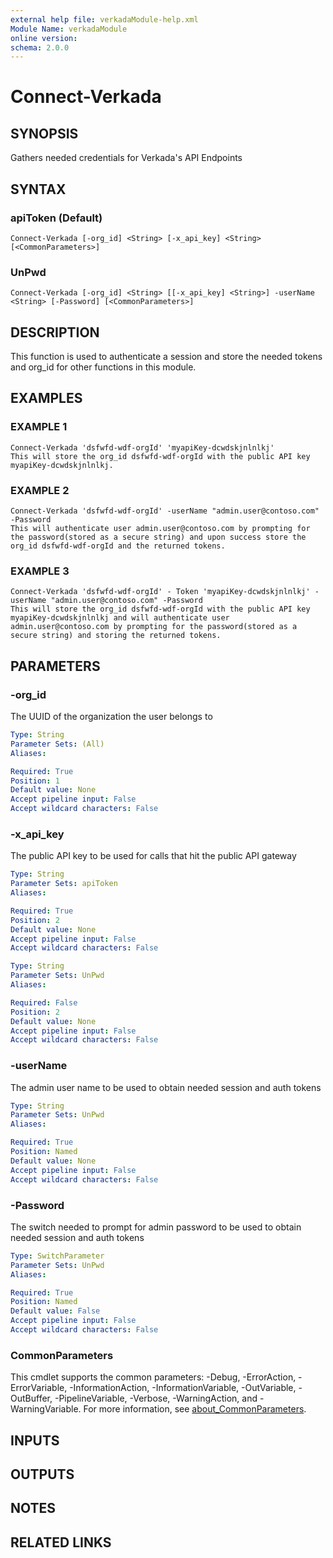 ```yaml
---
external help file: verkadaModule-help.xml
Module Name: verkadaModule
online version:
schema: 2.0.0
---
```


# Connect-Verkada

## SYNOPSIS
Gathers needed credentials for Verkada's API Endpoints

## SYNTAX

### apiToken (Default)
```
Connect-Verkada [-org_id] <String> [-x_api_key] <String> [<CommonParameters>]
```

### UnPwd
```
Connect-Verkada [-org_id] <String> [[-x_api_key] <String>] -userName <String> [-Password] [<CommonParameters>]
```

## DESCRIPTION
This function is used to authenticate a session and store the needed tokens and org_id for other functions in this module.

## EXAMPLES

### EXAMPLE 1
```
Connect-Verkada 'dsfwfd-wdf-orgId' 'myapiKey-dcwdskjnlnlkj'
This will store the org_id dsfwfd-wdf-orgId with the public API key myapiKey-dcwdskjnlnlkj.
```

### EXAMPLE 2
```
Connect-Verkada 'dsfwfd-wdf-orgId' -userName "admin.user@contoso.com" -Password
This will authenticate user admin.user@contoso.com by prompting for the password(stored as a secure string) and upon success store the org_id dsfwfd-wdf-orgId and the returned tokens.
```

### EXAMPLE 3
```
Connect-Verkada 'dsfwfd-wdf-orgId' - Token 'myapiKey-dcwdskjnlnlkj' -userName "admin.user@contoso.com" -Password
This will store the org_id dsfwfd-wdf-orgId with the public API key myapiKey-dcwdskjnlnlkj and will authenticate user admin.user@contoso.com by prompting for the password(stored as a secure string) and storing the returned tokens.
```

## PARAMETERS

### -org_id
The UUID of the organization the user belongs to

```yaml
Type: String
Parameter Sets: (All)
Aliases:

Required: True
Position: 1
Default value: None
Accept pipeline input: False
Accept wildcard characters: False
```

### -x_api_key
The public API key to be used for calls that hit the public API gateway

```yaml
Type: String
Parameter Sets: apiToken
Aliases:

Required: True
Position: 2
Default value: None
Accept pipeline input: False
Accept wildcard characters: False
```

```yaml
Type: String
Parameter Sets: UnPwd
Aliases:

Required: False
Position: 2
Default value: None
Accept pipeline input: False
Accept wildcard characters: False
```

### -userName
The admin user name to be used to obtain needed session and auth tokens

```yaml
Type: String
Parameter Sets: UnPwd
Aliases:

Required: True
Position: Named
Default value: None
Accept pipeline input: False
Accept wildcard characters: False
```

### -Password
The switch needed to prompt for admin password to be used to obtain needed session and auth tokens

```yaml
Type: SwitchParameter
Parameter Sets: UnPwd
Aliases:

Required: True
Position: Named
Default value: False
Accept pipeline input: False
Accept wildcard characters: False
```

### CommonParameters
This cmdlet supports the common parameters: -Debug, -ErrorAction, -ErrorVariable, -InformationAction, -InformationVariable, -OutVariable, -OutBuffer, -PipelineVariable, -Verbose, -WarningAction, and -WarningVariable. For more information, see [about_CommonParameters](http://go.microsoft.com/fwlink/?LinkID=113216).

## INPUTS

## OUTPUTS

## NOTES

## RELATED LINKS
